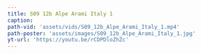 ```yaml
---
title: S09 12b Alpe Arami Italy 1
caption:
path-vid: 'assets/vids/S09_12b_Alpe_Arami_Italy_1.mp4'
path-poster: 'assets/images/S09_12b_Alpe_Arami_Italy_1.jpg'
yt-url: 'https://youtu.be/rCDPDloZhZc'
---
```

